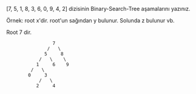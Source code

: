 [7, 5, 1, 8, 3, 6, 0, 9, 4, 2] dizisinin Binary-Search-Tree aşamalarını yazınız.

Örnek: root x'dir. root'un sağından y bulunur. Solunda z bulunur vb.

Root 7 dir.

                     7
                   /   \
                  5     8
                /   \    \
               1     6    9
             /   \
            0     3           
                /   \
               2     4

